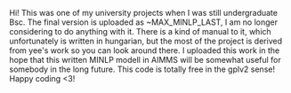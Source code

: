Hi!
This was one of my university projects when I was still undergraduate Bsc. The final version is uploaded as ~MAX_MINLP_LAST, I am no longer considering to do anything with it. There is a kind of manual to it, which unfortunately is written in hungarian, 
but the most of the project is derived from yee's work so you can look around there. I uploaded this work in the hope that this written MINLP modell in AIMMS will be somewhat useful for somebody in the long future. 
This code is totally free in the gplv2 sense! Happy coding <3!
